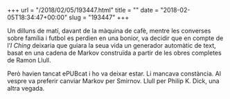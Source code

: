 +++
url = "/2018/02/05/193447.html"
title = ""
date = "2018-02-05T18:34:47+00:00"
slug = "193447"
+++

Un dilluns de matí, davant de la màquina de cafè, mentre les converses sobre família i futbol es perdien en una bonior, va decidir que en compte de l’*I Ching* deixaria que guiara la seua vida un generador automàtic de text, basat en una cadena de Markov construïda a partir de les obres completes de Ramon Llull.

Però havien tancat ePUBcat i ho va deixar estar. Li mancava constància. Al vespre va preferir canviar Markov per Smirnov. Llull per Philip K. Dick, una altra vegada.
